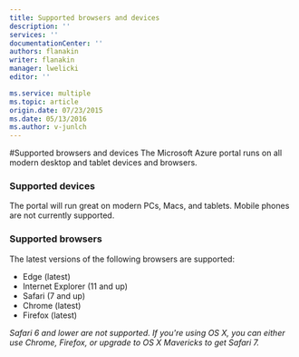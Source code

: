 ```yaml
---
title: Supported browsers and devices
description: ''
services: ''
documentationCenter: ''
authors: flanakin
writer: flanakin
manager: lwelicki
editor: ''

ms.service: multiple
ms.topic: article
origin.date: 07/23/2015
ms.date: 05/13/2016
ms.author: v-junlch
---
```


#Supported browsers and devices
The Microsoft Azure portal runs on all modern desktop and tablet devices and browsers.

### Supported devices
The portal will run great on modern PCs, Macs, and tablets. Mobile phones are not currently supported.

### Supported browsers
The latest versions of the following browsers are supported:

- Edge (latest)
- Internet Explorer (11 and up)
- Safari (7 and up)
- Chrome (latest)
- Firefox (latest)

*Safari 6 and lower are not supported. If you're using OS X, you can either use Chrome, Firefox, or upgrade to OS X Mavericks to get Safari 7.*